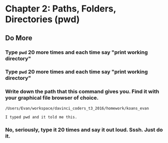 # Chapter 2: Paths, Folders, Directories (pwd)

## Do More

### Type `pwd` 20 more times and each time say "print working directory"

### Type `pwd` 20 more times and each time say "print working directory"

### Write down the path that this command gives you. Find it with your graphical file browser of choice.

    /Users/Evan/workspace/davinci_coders_t3_2016/homework/koans_evan
    
    I typed pwd and it told me this.

### No, seriously, type it 20 times and say it out loud. Sssh. Just do it.
